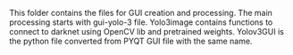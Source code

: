 This folder contains the files for GUI creation and processing.
The main processing starts with gui-yolo-3 file.
Yolo3image contains functions to connect to darknet using OpenCV lib and pretrained weights. 
Yolov3GUI is the python file converted from PYQT GUI file with the same name.
